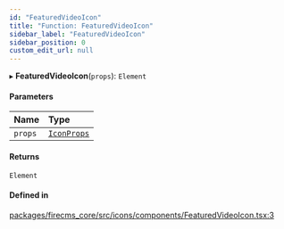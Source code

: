 ```yaml
---
id: "FeaturedVideoIcon"
title: "Function: FeaturedVideoIcon"
sidebar_label: "FeaturedVideoIcon"
sidebar_position: 0
custom_edit_url: null
---
```


▸ **FeaturedVideoIcon**(`props`): `Element`

#### Parameters

| Name | Type |
| :------ | :------ |
| `props` | [`IconProps`](../types/IconProps.md) |

#### Returns

`Element`

#### Defined in

[packages/firecms_core/src/icons/components/FeaturedVideoIcon.tsx:3](https://github.com/FireCMSco/firecms/blob/d45f3739/packages/firecms_core/src/icons/components/FeaturedVideoIcon.tsx#L3)
